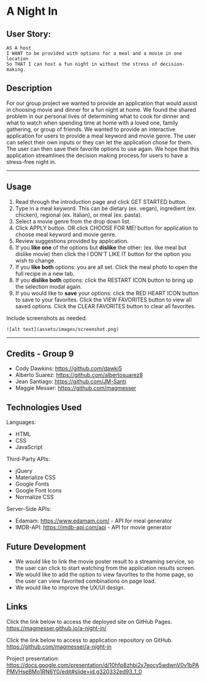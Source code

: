 # A Night In

## User Story:

    AS A host
    I WANT to be provided with options for a meal and a movie in one location
    So THAT I can host a fun night in without the stress of decision-making.
    
## Description

For our group project we wanted to provide an application that would assist in choosing movie and dinner for a fun night at home. We found the shared problem in our personal lives of determining what to cook for dinner and what to watch when spending time at home with a loved one, family gathering, or group of friends. We wanted to provide an interactive application for users to provide a meal keyword and movie genre. The user can select their own inputs or they can let the application chose for them.  The user can then save their favorite options to use again. We hope that this application streamlines the decision making process for users to have a stress-free night in.

---
## Usage

1. Read through the introduction page and click GET STARTED button.
2. Type in a meal keyword. This can be dietary (ex. vegan), ingredient (ex. chicken), regional (ex. Italian), or meal (ex. pasta).
3. Select a movie genre from the drop down list.
4. Click APPLY button. OR click CHOOSE FOR ME! button for application to choose meal keyword and movie genre. 
5. Review suggestions provided by application. 
6. If you **like one** of the options but **dislike** the other: (ex. like meal but dislike movie) then click the I DON'T LIKE IT button for the option you wish to change. 
7. If you **like both** options: you are all set. Click the meal photo to open the full recipe in a new tab.
8. If you **dislike both** options: click the RESTART ICON button to bring up the selection modal again.
9. If you would like to **save** your options: click the RED HEART ICON button to save to your favorites. Click the VIEW FAVORITES button to view all saved options. Click the CLEAR FAVORITES button to clear all favorites.


Include screenshots as needed.

    ![alt text](assets/images/screenshot.png)
---
## Credits - Group 9

- Cody Dawkins: https://github.com/dawki5
- Alberto Suarez: https://github.com/albertosuarez8
- Jean Santiago: https://github.com/JM-Santi
- Maggie Messer: https://github.com/magmesser

## Technologies Used

Languages:
- HTML
- CSS
- JavaScript

Third-Party APIs:
- jQuery
- Materialize CSS
- Google Fonts
- Google Font Icons
- Normalize CSS

Server-Side APIs:
- Edamam: https://www.edamam.com/ - API for meal generator  
- IMDB-API: https://imdb-api.com/api - API for movie generator 

## Future Development

- We would like to link the movie poster result to a streaming service, so the user can click to start watching from the application results screen.
- We would like to add the option to view favorites to the home page, so the user can view favorited combinations on page load. 
- We would like to improve the UX/UI design.


## Links
Click the link below to access the deployed site on GitHub Pages.
https://magmesser.github.io/a-night-in/ 

Click the link below to access to application repository on GitHub.
https://github.com/magmesser/a-night-in 

Project presentation: https://docs.google.com/presentation/d/10hfp8zhbi2x7eocy5wdwnV0y1bPAPMVHseBMo1RN6Y0/edit#slide=id.g320332ed93_1_0 
